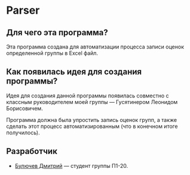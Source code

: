 # Parser
## Для чего эта программа?
Эта программа создана для автоматизации процесса записи оценок определенной группы в Excel файл.
## Как появилась идея для создания программы?
Идея для создания данной программы появилась совместно с классным руководителем моей группы — Гусятинером
Леонидом Борисовичем.

Программа должна была упростить запись оценок групп, а также сделать этот процесс
автоматизированным (что в конечном итоге получилось).  

## Разработчик
* [Булючев Дмитрий](https://ies.unitech-mo.ru/user?userid=30567) — студент группы П1-20.

